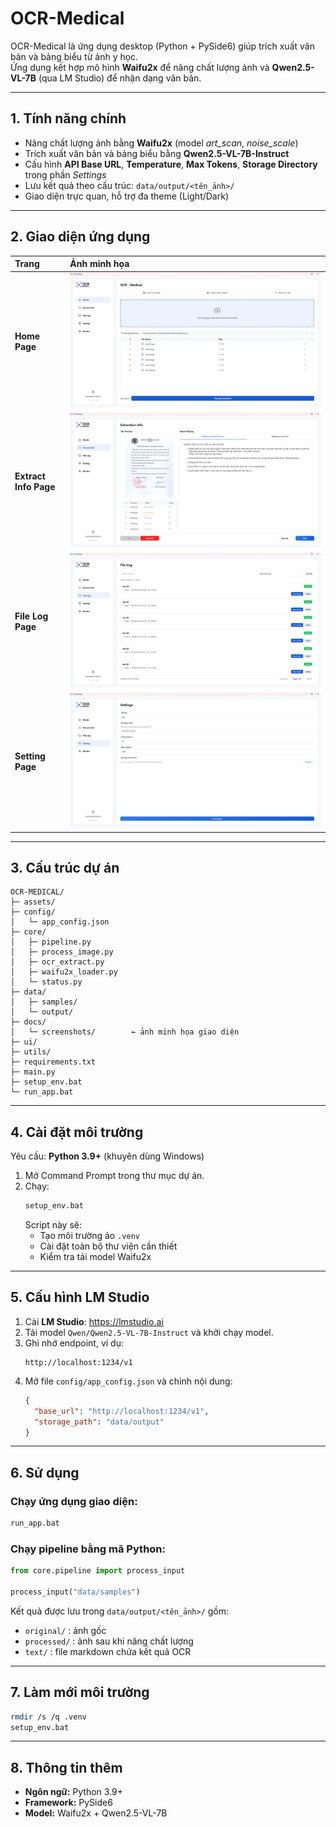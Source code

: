# OCR-Medical

OCR-Medical là ứng dụng desktop (Python + PySide6) giúp trích xuất văn bản và bảng biểu từ ảnh y học.  
Ứng dụng kết hợp mô hình **Waifu2x** để nâng chất lượng ảnh và **Qwen2.5-VL-7B** (qua LM Studio) để nhận dạng văn bản.

---

## 1. Tính năng chính

- Nâng chất lượng ảnh bằng **Waifu2x** (model *art_scan*, *noise_scale*)
- Trích xuất văn bản và bảng biểu bằng **Qwen2.5-VL-7B-Instruct**
- Cấu hình **API Base URL**, **Temperature**, **Max Tokens**, **Storage Directory** trong phần *Settings*
- Lưu kết quả theo cấu trúc: `data/output/<tên_ảnh>/`
- Giao diện trực quan, hỗ trợ đa theme (Light/Dark)

---

## 2. Giao diện ứng dụng

| Trang | Ảnh minh họa |
|:------|:--------------|
| **Home Page** | ![Homepage](screenshots/homepage.png) |
| **Extract Info Page** | ![Extract Info](screenshots/extract_info_page.png) |
| **File Log Page** | ![File Log](screenshots/file_log_page.png) |
| **Setting Page** | ![Setting Page](screenshots/setting_page.png) |

---

## 3. Cấu trúc dự án

```
OCR-MEDICAL/
├─ assets/
├─ config/
│   └─ app_config.json
├─ core/
│   ├─ pipeline.py
│   ├─ process_image.py
│   ├─ ocr_extract.py
│   ├─ waifu2x_loader.py
│   └─ status.py
├─ data/
│   ├─ samples/
│   └─ output/
├─ docs/
│   └─ screenshots/        ← ảnh minh họa giao diện
├─ ui/
├─ utils/
├─ requirements.txt
├─ main.py
├─ setup_env.bat
└─ run_app.bat
```

---

## 4. Cài đặt môi trường

Yêu cầu: **Python 3.9+** (khuyên dùng Windows)

1. Mở Command Prompt trong thư mục dự án.  
2. Chạy:
   ```bash
   setup_env.bat
   ```
   Script này sẽ:
   - Tạo môi trường ảo `.venv`
   - Cài đặt toàn bộ thư viện cần thiết
   - Kiểm tra tải model Waifu2x

---

## 5. Cấu hình LM Studio

1. Cài **LM Studio**: https://lmstudio.ai  
2. Tải model `Qwen/Qwen2.5-VL-7B-Instruct` và khởi chạy model.  
3. Ghi nhớ endpoint, ví dụ:
   ```
   http://localhost:1234/v1
   ```
4. Mở file `config/app_config.json` và chỉnh nội dung:
   ```json
   {
     "base_url": "http://localhost:1234/v1",
     "storage_path": "data/output"
   }
   ```

---

## 6. Sử dụng

### Chạy ứng dụng giao diện:
```bash
run_app.bat
```

### Chạy pipeline bằng mã Python:
```python
from core.pipeline import process_input

process_input("data/samples")
```

Kết quả được lưu trong `data/output/<tên_ảnh>/` gồm:
- `original/` : ảnh gốc  
- `processed/` : ảnh sau khi nâng chất lượng  
- `text/` : file markdown chứa kết quả OCR

---

## 7. Làm mới môi trường

```bash
rmdir /s /q .venv
setup_env.bat
```

---

## 8. Thông tin thêm

- **Ngôn ngữ:** Python 3.9+  
- **Framework:** PySide6  
- **Model:** Waifu2x + Qwen2.5-VL-7B  
